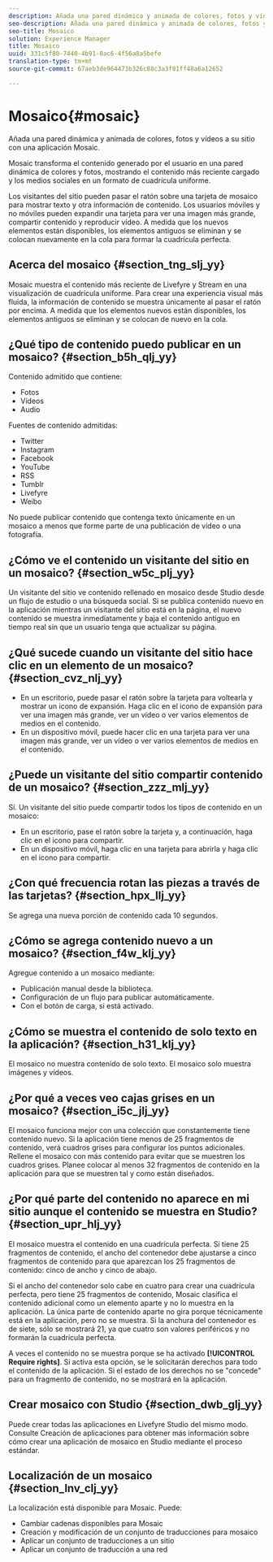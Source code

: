 ```yaml
---
description: Añada una pared dinámica y animada de colores, fotos y vídeos a su sitio con una aplicación Mosaic.
seo-description: Añada una pared dinámica y animada de colores, fotos y vídeos a su sitio con una aplicación Mosaic.
seo-title: Mosaico
solution: Experience Manager
title: Mosaico
uuid: 331c5f80-7440-4b91-8ac6-4f56a8a5befe
translation-type: tm+mt
source-git-commit: 67aeb3de964473b326c88c3a3f81ff48a6a12652

---
```



# Mosaico{#mosaic}

Añada una pared dinámica y animada de colores, fotos y vídeos a su sitio con una aplicación Mosaic.

Mosaic transforma el contenido generado por el usuario en una pared dinámica de colores y fotos, mostrando el contenido más reciente cargado y los medios sociales en un formato de cuadrícula uniforme.

Los visitantes del sitio pueden pasar el ratón sobre una tarjeta de mosaico para mostrar texto y otra información de contenido. Los usuarios móviles y no móviles pueden expandir una tarjeta para ver una imagen más grande, compartir contenido y reproducir vídeo. A medida que los nuevos elementos están disponibles, los elementos antiguos se eliminan y se colocan nuevamente en la cola para formar la cuadrícula perfecta.

## Acerca del mosaico {#section_tng_slj_yy}

Mosaic muestra el contenido más reciente de Livefyre y Stream en una visualización de cuadrícula uniforme. Para crear una experiencia visual más fluida, la información de contenido se muestra únicamente al pasar el ratón por encima. A medida que los elementos nuevos están disponibles, los elementos antiguos se eliminan y se colocan de nuevo en la cola.

## ¿Qué tipo de contenido puedo publicar en un mosaico? {#section_b5h_qlj_yy}

Contenido admitido que contiene:

* Fotos
* Vídeos
* Audio

Fuentes de contenido admitidas:

* Twitter
* Instagram
* Facebook
* YouTube
* RSS
* Tumblr
* Livefyre
* Weibo

No puede publicar contenido que contenga texto únicamente en un mosaico a menos que forme parte de una publicación de vídeo o una fotografía.

## ¿Cómo ve el contenido un visitante del sitio en un mosaico? {#section_w5c_plj_yy}

Un visitante del sitio ve contenido rellenado en mosaico desde Studio desde un flujo de estudio o una búsqueda social. Si se publica contenido nuevo en la aplicación mientras un visitante del sitio está en la página, el nuevo contenido se muestra inmediatamente y baja el contenido antiguo en tiempo real sin que un usuario tenga que actualizar su página.

## ¿Qué sucede cuando un visitante del sitio hace clic en un elemento de un mosaico? {#section_cvz_nlj_yy}

* En un escritorio, puede pasar el ratón sobre la tarjeta para voltearla y mostrar un icono de expansión. Haga clic en el icono de expansión para ver una imagen más grande, ver un vídeo o ver varios elementos de medios en el contenido.
* En un dispositivo móvil, puede hacer clic en una tarjeta para ver una imagen más grande, ver un vídeo o ver varios elementos de medios en el contenido.

## ¿Puede un visitante del sitio compartir contenido de un mosaico? {#section_zzz_mlj_yy}

Sí. Un visitante del sitio puede compartir todos los tipos de contenido en un mosaico:

* En un escritorio, pase el ratón sobre la tarjeta y, a continuación, haga clic en el icono para compartir.
* En un dispositivo móvil, haga clic en una tarjeta para abrirla y haga clic en el icono para compartir.

## ¿Con qué frecuencia rotan las piezas a través de las tarjetas? {#section_hpx_llj_yy}

Se agrega una nueva porción de contenido cada 10 segundos.

## ¿Cómo se agrega contenido nuevo a un mosaico? {#section_f4w_klj_yy}

Agregue contenido a un mosaico mediante:

* Publicación manual desde la biblioteca.
* Configuración de un flujo para publicar automáticamente.
* Con el botón de carga, si está activado.

## ¿Cómo se muestra el contenido de solo texto en la aplicación? {#section_h31_klj_yy}

El mosaico no muestra contenido de solo texto. El mosaico solo muestra imágenes y vídeos.

## ¿Por qué a veces veo cajas grises en un mosaico? {#section_i5c_jlj_yy}

El mosaico funciona mejor con una colección que constantemente tiene contenido nuevo. Si la aplicación tiene menos de 25 fragmentos de contenido, verá cuadros grises para configurar los puntos adicionales. Rellene el mosaico con más contenido para evitar que se muestren los cuadros grises. Planee colocar al menos 32 fragmentos de contenido en la aplicación para que se muestren tal y como están diseñados.

## ¿Por qué parte del contenido no aparece en mi sitio aunque el contenido se muestra en Studio? {#section_upr_hlj_yy}

El mosaico muestra el contenido en una cuadrícula perfecta. Si tiene 25 fragmentos de contenido, el ancho del contenedor debe ajustarse a cinco fragmentos de contenido para que aparezcan los 25 fragmentos de contenido: cinco de ancho y cinco de abajo.

Si el ancho del contenedor solo cabe en cuatro para crear una cuadrícula perfecta, pero tiene 25 fragmentos de contenido, Mosaic clasifica el contenido adicional como un elemento aparte y no lo muestra en la aplicación. La única parte de contenido aparte no gira porque técnicamente está en la aplicación, pero no se muestra. Si la anchura del contenedor es de siete, sólo se mostrará 21, ya que cuatro son valores periféricos y no formarán la cuadrícula perfecta.

A veces el contenido no se muestra porque se ha activado **[!UICONTROL Require rights]**. Si activa esta opción, se le solicitarán derechos para todo el contenido de la aplicación. Si el estado de los derechos no se "concede" para un fragmento de contenido, no se mostrará en la aplicación.

## Crear mosaico con Studio {#section_dwb_glj_yy}

Puede crear todas las aplicaciones en Livefyre Studio del mismo modo. Consulte Creación de aplicaciones para obtener más información sobre cómo crear una aplicación de mosaico en Studio mediante el proceso estándar.

## Localización de un mosaico {#section_lnv_clj_yy}

La localización está disponible para Mosaic. Puede:

* Cambiar cadenas disponibles para Mosaic
* Creación y modificación de un conjunto de traducciones para mosaico
* Aplicar un conjunto de traducciones a un sitio
* Aplicar un conjunto de traducción a una red

